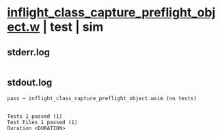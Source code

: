 # [inflight_class_capture_preflight_object.w](../../../../../examples/tests/valid/inflight_class_capture_preflight_object.w) | test | sim

## stderr.log
```log

```

## stdout.log
```log
pass ─ inflight_class_capture_preflight_object.wsim (no tests)
 
 
Tests 1 passed (1)
Test Files 1 passed (1)
Duration <DURATION>
```

